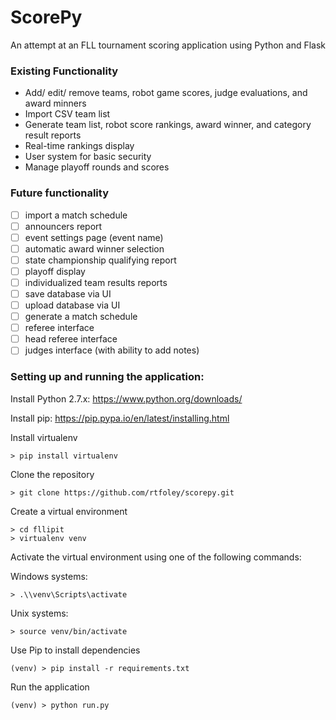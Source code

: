 # ScorePy
An attempt at an FLL tournament scoring application using Python and Flask

### Existing Functionality
- Add/ edit/ remove teams, robot game scores, judge evaluations, and award minners
- Import CSV team list
- Generate team list, robot score rankings, award winner, and category result reports
- Real-time rankings display
- User system for basic security
- Manage playoff rounds and scores

### Future functionality
- [ ] import a match schedule
- [ ] announcers report
- [ ] event settings page (event name)
- [ ] automatic award winner selection
- [ ] state championship qualifying report
- [ ] playoff display
- [ ] individualized team results reports
- [ ] save database via UI
- [ ] upload database via UI
- [ ] generate a match schedule
- [ ] referee interface
- [ ] head referee interface
- [ ] judges interface (with ability to add notes)

### Setting up and running the application:
Install Python 2.7.x: https://www.python.org/downloads/

Install pip: https://pip.pypa.io/en/latest/installing.html

Install virtualenv
```text
> pip install virtualenv
```

Clone the repository
```text
> git clone https://github.com/rtfoley/scorepy.git
```

Create a virtual environment
```text
> cd fllipit
> virtualenv venv
```
Activate the virtual environment using one of the following commands:

Windows systems:
```text
> .\\venv\Scripts\activate
```

Unix systems:
```text
> source venv/bin/activate
```

Use Pip to install dependencies
```text
(venv) > pip install -r requirements.txt
```

Run the application
```text
(venv) > python run.py
```
